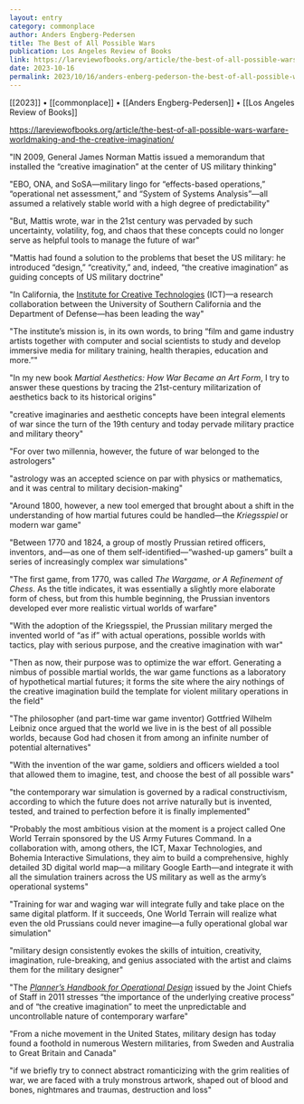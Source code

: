```yaml
---
layout: entry
category: commonplace
author: Anders Engberg-Pedersen
title: The Best of All Possible Wars
publication: Los Angeles Review of Books
link: https://lareviewofbooks.org/article/the-best-of-all-possible-wars-warfare-worldmaking-and-the-creative-imagination/
date: 2023-10-16
permalink: 2023/10/16/anders-enberg-pederson-the-best-of-all-possible-wars
---
```


[[2023]] • [[commonplace]] • [[Anders Engberg-Pedersen]] • [[Los Angeles Review of Books]]

https://lareviewofbooks.org/article/the-best-of-all-possible-wars-warfare-worldmaking-and-the-creative-imagination/

"IN 2009, General James Norman Mattis issued a memorandum that installed the “creative imagination” at the center of US military thinking"

"EBO, ONA, and SoSA—military lingo for “effects-based operations,” “operational net assessment,” and “System of Systems Analysis”—all assumed a relatively stable world with a high degree of predictability"

"But, Mattis wrote, war in the 21st century was pervaded by such uncertainty, volatility, fog, and chaos that these concepts could no longer serve as helpful tools to manage the future of war"

"Mattis had found a solution to the problems that beset the US military: he introduced “design,” “creativity,” and, indeed, “the creative imagination” as guiding concepts of US military doctrine"

"In California, the [Institute for Creative Technologies](https://ict.usc.edu/about-us/) (ICT)—a research collaboration between the University of Southern California and the Department of Defense—has been leading the way"

"The institute’s mission is, in its own words, to bring “film and game industry artists together with computer and social scientists to study and develop immersive media for military training, health therapies, education and more.”"

"In my new book *Martial Aesthetics: How War Became an Art Form*, I try to answer these questions by tracing the 21st-century militarization of aesthetics back to its historical origins"

"creative imaginaries and aesthetic concepts have been integral elements of war since the turn of the 19th century and today pervade military practice and military theory"

"For over two millennia, however, the future of war belonged to the astrologers"

"astrology was an accepted science on par with physics or mathematics, and it was central to military decision-making"

"Around 1800, however, a new tool emerged that brought about a shift in the understanding of how martial futures could be handled—the *Kriegsspiel* or modern war game"

"Between 1770 and 1824, a group of mostly Prussian retired officers, inventors, and—as one of them self-identified—“washed-up gamers” built a series of increasingly complex war simulations"

"The first game, from 1770, was called *The Wargame, or A Refinement of Chess*. As the title indicates, it was essentially a slightly more elaborate form of chess, but from this humble beginning, the Prussian inventors developed ever more realistic virtual worlds of warfare"

"With the adoption of the Kriegsspiel, the Prussian military merged the invented world of “as if” with actual operations, possible worlds with tactics, play with serious purpose, and the creative imagination with war"

"Then as now, their purpose was to optimize the war effort. Generating a nimbus of possible martial worlds, the war game functions as a laboratory of hypothetical martial futures; it forms the site where the airy nothings of the creative imagination build the template for violent military operations in the field"

"The philosopher (and part-time war game inventor) Gottfried Wilhelm Leibniz once argued that the world we live in is the best of all possible worlds, because God had chosen it from among an infinite number of potential alternatives"

"With the invention of the war game, soldiers and officers wielded a tool that allowed them to imagine, test, and choose the best of all possible wars"

"the contemporary war simulation is governed by a radical constructivism, according to which the future does not arrive naturally but is invented, tested, and trained to perfection before it is finally implemented"

"Probably the most ambitious vision at the moment is a project called One World Terrain sponsored by the US Army Futures Command. In a collaboration with, among others, the ICT, Maxar Technologies, and Bohemia Interactive Simulations, they aim to build a comprehensive, highly detailed 3D digital world map—a military Google Earth—and integrate it with all the simulation trainers across the US military as well as the army’s operational systems"

"Training for war and waging war will integrate fully and take place on the same digital platform. If it succeeds, One World Terrain will realize what even the old Prussians could never imagine—a fully operational global war simulation"

"military design consistently evokes the skills of intuition, creativity, imagination, rule-breaking, and genius associated with the artist and claims them for the military designer"

"The [*Planner’s Handbook for Operational Design*](https://www.jcs.mil/Portals/36/Documents/Doctrine/pams_hands/opdesign_hbk.pdf) issued by the Joint Chiefs of Staff in 2011 stresses “the importance of the underlying creative process” and of “the creative imagination” to meet the unpredictable and uncontrollable nature of contemporary warfare"

"From a niche movement in the United States, military design has today found a foothold in numerous Western militaries, from Sweden and Australia to Great Britain and Canada"

"if we briefly try to connect abstract romanticizing with the grim realities of war, we are faced with a truly monstrous artwork, shaped out of blood and bones, nightmares and traumas, destruction and loss"

